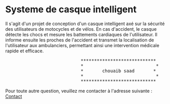 # Systeme de casque intelligent 
 Il s'agit d'un projet de conception d'un casque intelligent axé sur la sécurité des utilisateurs de motocycles et de vélos. En cas d'accident, le casque détecte les chocs et mesure les battements cardiaques de l'utilisateur. Il informe ensuite les proches de l'accident et transmet la localisation de l'utilisateur aux ambulanciers, permettant ainsi une intervention médicale rapide et efficace.



						
						
<pre>
							****************************
							*                           *
							*       chouaib saad       *
							*                           *
							****************************
</pre>

<p>Pour toute autre question, veuillez me contacter à l'adresse suivante : <a href="https://chouaib-saad.github.io/portfolio/#contact">Contact</a></p>
